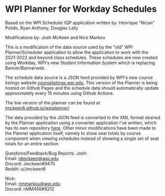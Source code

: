 # WPI Planner for Workday Schedules

Based on the WPI Scheduler IQP application written by: Henrique "Nican" Polido, Ryan Anthony, Douglas Lally

Modifications by: Josh McKeen and Nick Markou

This is a modification of the data source used by the "old" WPI Planner/Scheduler application to allow the application to work with the 2021-2022 and beyond class schedules. These schedules are now created using Workday, WPI's new Student Information System which is replacing Banner/Bannerweb. 

The schedule data source is a JSON feed provided by WPI's new course listings website [courselistings.wpi.edu](https://courselistings.wpi.edu/). This version of the Planner is being hosted on Github Pages and the schedule data should automatically update approximately every 15 minutes using Github Actions. 

The live version of the planner can be found at [jmckeen8.github.io/wpiplanner/](https://jmckeen8.github.io/wpiplanner/)

The data provided by the JSON feed is converted to the XML format desired by the Planner application using a converter application I've written, which has its own repository [here](https://github.com/Jmckeen8/WorkdayToPlannerConverter). Other minor modifications have been made to the Planner application itself, namely to show seat totals by course component when viewing schedules instead of showing a single set of seat totals for an entire section.

Questions/Feedback/Bug Reports:
Josh:  
Email: jdmckeen@wpi.edu  
Discord: Jmckeen#9470  
Reddit: u/Jmckeen8  
  
Nick:  
Email: nmmarkou@wpi.edu  
Discord: nMM456#9212  
